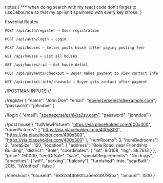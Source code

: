notes:{
  *** when doing search with my react code don't forget to useDebounce so that my api isn't spammed with every key stroke.
}


Essential Routes

    POST /api/auth/register — User registration

    POST /api/auth/login — Login

    POST /api/houses — Seller posts house (after paying posting fee)

    GET /api/houses — List all houses

    GET /api/houses/:id — Get house detail

    POST /api/payments/checkout — Buyer makes payment to view contact info

    GET /api/contact-info/:houseId — Buyer gets contact after payment

//POSTMAN INPUTS
//

//register
{
  "name": "John Doe",
  "email": "ebenezerseleshi@example.com",
  "password": "johndoe"
}

//login
{
  "email": "abenezerseleshi@a2sv.com",
  "password": "johndoe"
}

//post house
{
    "fullViewPicture": "https://via.placeholder.com/600x400",
    "roomPictures": [
        "https://via.placeholder.com/400x300",
        "https://via.placeholder.com/400x300",
        "https://via.placeholder.com/400x300"
    ],
    "numRooms": 3,
    "numBedrooms": 2,
    "areaSize": 120,
    "location": {
        "address": "Bole Road, near Friendship Building",
        "district": "Bole",
        "coordinates": {
            "lat": 9.0108,
            "lng": 38.7613
        }
    },
    "price": 150000,
    "rentOrSale": "sale",
    "specialRequirements": "No drugs",
    "amenities": ["wifi", "parking", "balcony"],
    "furnished": true,
    "yearBuilt": 2015,
    "isVerified": false
}

//checkout
{
  "houseId": "6832d44b90fca5ee239795ba",
  "amount": 1000
}



